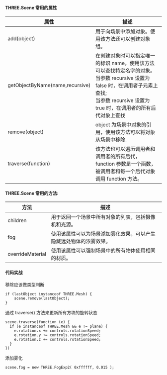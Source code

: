 #### THREE.Scene 常用的属性

 属性|	描述
 -|-
 add(object)	| 用于向场景中添加对象。使用该方法还可以创建对象组。
 getObjectByName(name,recursive)	| 在创建对象时可以指定唯一的标识 name，使用该方法可以查找特定名字的对象。<br>当参数 recursive 设置为 false 时，在调用者子元素上查找;<br>当参数 recursive 设置为 true 时，在调用者的所有后代对象上查找
 remove(object)	| object 为场景中对象的引用，使用该方法可以将对象从场景中移除.<br>
traverse(function)	| 该方法也可以遍历调用者和调用者的所有后代，function 参数是一个函数，被调用者和每一个后代对象调用 function 方法。

#### THREE.Scene 常用的方法:
 方法|	描述
 -|-
children	 | 用于返回一个场景中所有对象的列表，包括摄像机和光源。
 fog|	 使用该属性可以为场景添加雾化效果，可以产生隐藏远处物体的浓雾效果。
 overrideMaterial	 | 使用该属性可以强制场景中的所有物体使用相同的材质。

#### 代码实战
移除应该做类型判断
```JS
if (lastObject instanceof THREE.Mesh) {
    scene.remove(lastObject);
}
```

通过 traverse() 方法来更新所有方块的旋转状态
```JS
scene.traverse(function (e) {
  if (e instanceof THREE.Mesh && e != plane) {
    e.rotation.x += controls.rotationSpeed;
    e.rotation.y += controls.rotationSpeed;
    e.rotation.z += controls.rotationSpeed;
  }
})
```

添加雾化
```JS
scene.fog = new THREE.FogExp2( 0xffffff, 0.015 );
```